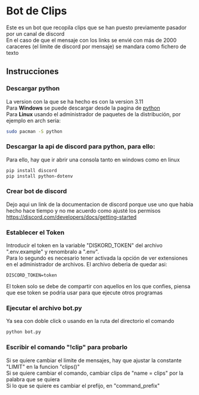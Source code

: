 # Bot de Clips
Este es un bot que recopila clips que se han puesto previamente pasador por un canal de discord  
En el caso de que el mensaje con los links se envié con más de 2000 caraceres (el limite de discord por mensaje) se mandara como fichero de texto   
## Instrucciones
### Descargar python  
La version con la que se ha hecho es con la version 3.11  
Para **Windows** se puede descargar desde la pagina de [python](https://www.python.org/)  
Para **Linux** usando el administrador de paquetes de la distribución, por ejemplo en arch seria:
```bash
sudo pacman -S python
```
### Descargar la api de discord para python, para ello:
Para ello, hay que ir abrir una consola tanto en windows como en linux
```bash
pip install discord
pip install python-dotenv
```
### Crear bot de discord  
Dejo aqui un link de la documentacion de discord porque use uno que habia hecho hace tiempo y no me acuerdo como ajusté los permisos
https://discord.com/developers/docs/getting-started  

### Establecer el Token
Introducir el token en la variable "DISKORD_TOKEN" del archivo ".env.example" y renombralo a ".env".   
Para lo segundo es necesario tener activada la opción de ver extensiones en el administrador de archivos.  El archivo deberia de quedar asi:
```
DISCORD_TOKEN=token
```
El token solo se debe de compartir con aquellos en los que confies, piensa que ese token se podria usar para que ejecute otros programas

### Ejecutar el archivo bot.py 
Ya sea con doble click o usando en la ruta del directorio el comando
```bash
python bot.py
```
### Escribir el comando "!clip" para probarlo  
Si se quiere cambiar el limite de mensajes, hay que ajustar la constante "LIMIT" en la funcion "clips()"  
Si se quiere cambiar el comando, cambiar clips de "name = clips" por la palabra que se quiera  
Si lo que se quiere es cambiar el prefijo, en "command_prefix"